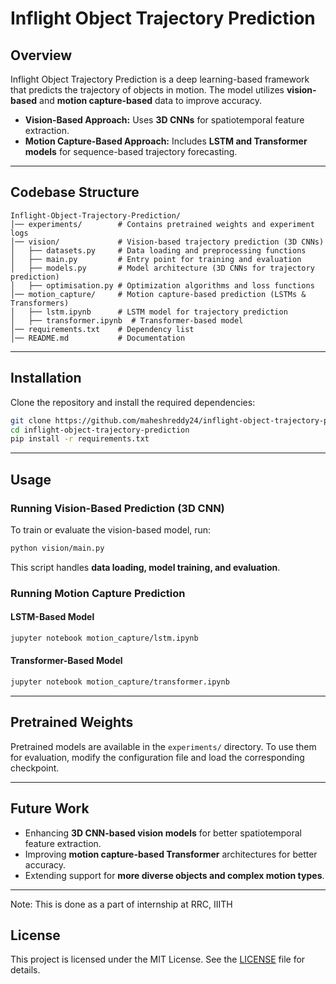 # Inflight Object Trajectory Prediction

## **Overview**
Inflight Object Trajectory Prediction is a deep learning-based framework that predicts the trajectory of objects in motion. The model utilizes **vision-based** and **motion capture-based** data to improve accuracy.  

- **Vision-Based Approach:** Uses **3D CNNs** for spatiotemporal feature extraction.  
- **Motion Capture-Based Approach:** Includes **LSTM and Transformer models** for sequence-based trajectory forecasting.  

---

## **Codebase Structure**
```
Inflight-Object-Trajectory-Prediction/
│── experiments/        # Contains pretrained weights and experiment logs
│── vision/             # Vision-based trajectory prediction (3D CNNs)
│   ├── datasets.py     # Data loading and preprocessing functions
│   ├── main.py         # Entry point for training and evaluation
│   ├── models.py       # Model architecture (3D CNNs for trajectory prediction)
│   ├── optimisation.py # Optimization algorithms and loss functions
│── motion_capture/     # Motion capture-based prediction (LSTMs & Transformers)
│   ├── lstm.ipynb      # LSTM model for trajectory prediction
│   ├── transformer.ipynb  # Transformer-based model
│── requirements.txt    # Dependency list
│── README.md           # Documentation
```

---

## **Installation**
Clone the repository and install the required dependencies:

```bash
git clone https://github.com/maheshreddy24/inflight-object-trajectory-prediction.git
cd inflight-object-trajectory-prediction
pip install -r requirements.txt
```

---

## **Usage**

### **Running Vision-Based Prediction (3D CNN)**
To train or evaluate the vision-based model, run:

```bash
python vision/main.py
```
This script handles **data loading, model training, and evaluation**.

### **Running Motion Capture Prediction**

#### **LSTM-Based Model**
```bash
jupyter notebook motion_capture/lstm.ipynb
```

#### **Transformer-Based Model**
```bash
jupyter notebook motion_capture/transformer.ipynb
```

---

## **Pretrained Weights**
Pretrained models are available in the `experiments/` directory. To use them for evaluation, modify the configuration file and load the corresponding checkpoint.

---

## **Future Work**
- Enhancing **3D CNN-based vision models** for better spatiotemporal feature extraction.
- Improving **motion capture-based Transformer** architectures for better accuracy.
- Extending support for **more diverse objects and complex motion types**.

---
Note: This is done as a part of internship at RRC, IIITH
## **License**
This project is licensed under the MIT License. See the [LICENSE](LICENSE) file for details.

